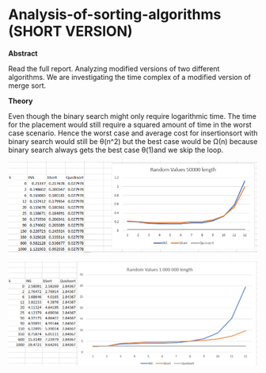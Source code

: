 # Analysis-of-sorting-algorithms (SHORT VERSION)

**Abstract**

Read the full report. 
Analyzing modified versions of two different algorithms. We are investigating the time complex of a modified version of merge sort.

**Theory**

Even though the binary search might only require logarithmic time. The time for the placement would still require a squared amount of time in the worst case scenario. Hence the worst case and average cost for insertionsort with binary search would still be θ(n^2) but the best case would be Ω(n) because binary search always gets the best case θ(1)and we skip the loop. 

![Ins](source/images/50000.png)

![Ins](source/images/1000000.png)
